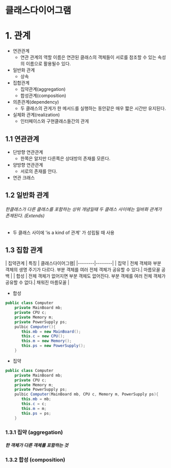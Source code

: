 # 클래스다이어그램

# 1. 관계
* 연관관계
    * 연관 관계의 역할 이름은 연관된 클래스의 객체들이 서로를 참조할 수 있는 속성의 이름으로 활용될수 있다.
* 일반화 관계
    * 상속
* 집합관계
    * 집약관계(aggregation)
    * 합성관계(composition)
* 의존관계(dependency)
    * 두 클래스의 관게가 한 메서드를 실행하는 동안같은 매우 짧은 시간만 유지된다.
* 실체화 관계(realization)
    * 인터페이스와 구현클래스들간의 관게
    
## 1.1 연관관계 
* 단방향 연관관계
	* 한쪽은 알지만 다른쪽은 상대방의 존재를 모른다.
* 양방향 연관관계
	* 서로의 존재를 안다.
* 연관 크래스

## 1.2 일반화 관계
###### 한클래스가  다른 클래스를 포함하는 상위 개념일때 두 클래스 사이에는 일바화 관계가 존재된다. (Extends)
* 두 클래스 사이에 'is a kind of 관계' 가 성립될 때 사용

## 1.3 집합 관계
| 집약관계 | 특징 | 클래스다이어그램|
|--------|--------|
| 집약       |  전체 객체와 부분 객체의 생명 주기가 다르다. 부분 객체를 여러 전체 객체가 공유할 수 있다.| 마름모꼴 공백 |
| 합성       |  전체 객체가 없어지면 부분 객체도 없어진다. 부분 객체를 여러 전체 객체가 공유할 수 없다.| 채워진 마름모꼴 |

* 합성
```java 
public class Computer
	private MainBoard mb;
    private CPU c;
    private Memory m;
    private PowerSupply ps;
    pulbic Computer(){
       this.mb = new MainBoard();
       this.c = new CPU();
       this.m = new Memory();
       this.ps = new PowerSupply();
    }
```
* 집약
```java
public class Computer
	private MainBoard mb;
    private CPU c;
    private Memory m;
    private PowerSupply ps;
    pulbic Computer(MainBoard mb, CPU c, Memory m, PowerSupply ps){
       this.mb = mb;
       this.c = c;
       this.m = m;
       this.ps = ps;
    }
```


### 1.3.1 집약 (aggregation)
##### 한 객체가 다른 객체를 포함하는 것
### 1.3.2 합성 (composition)

